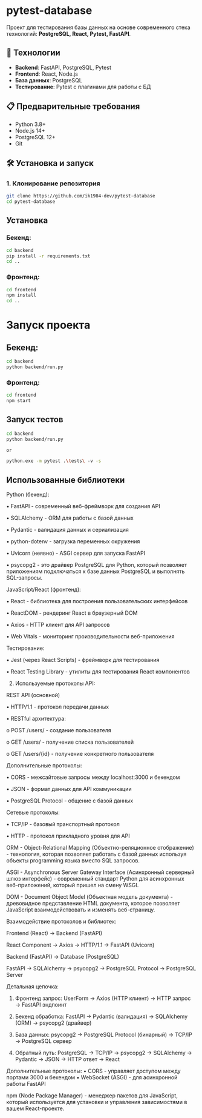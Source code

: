 # pytest-database

Проект для тестирования базы данных на основе современного стека технологий: **PostgreSQL, React, Pytest, FastAPI**.

## 🚀 Технологии

- **Backend**: FastAPI, PostgreSQL, Pytest
- **Frontend**: React, Node.js
- **База данных**: PostgreSQL
- **Тестирование**: Pytest с плагинами для работы с БД

## 📋 Предварительные требования

- Python 3.8+
- Node.js 14+
- PostgreSQL 12+
- Git

## 🛠️ Установка и запуск

### 1. Клонирование репозитория

```bash
git clone https://github.com/ik1984-dev/pytest-database
cd pytest-database

```

## Установка
### Бекенд:
```bash
cd backend
pip install -r requirements.txt
cd ..
```

### Фронтенд:
```bash
cd frontend
npm install
cd ..
```

# Запуск проекта
## Бекенд:
```bash
cd backend
python backend/run.py
```

### Фронтенд:
```bash
cd frontend
npm start
```


## Запуск тестов
```bash
cd backend
python backend/run.py

or

python.exe -m pytest .\tests\ -v -s
```

## Использованные библиотеки

Python (бекенд):

•	FastAPI - современный веб-фреймворк для создания API

•	SQLAlchemy - ORM для работы с базой данных

•	Pydantic - валидация данных и сериализация

•	python-dotenv - загрузка переменных окружения

•	Uvicorn (неявно) - ASGI сервер для запуска FastAPI

•	psycopg2 - это драйвер PostgreSQL для Python, который позволяет приложениям подключаться к базе данных PostgreSQL и выполнять SQL-запросы.


JavaScript/React (фронтенд):

•	React - библиотека для построения пользовательских интерфейсов

•	ReactDOM - рендеринг React в браузерный DOM

•	Axios - HTTP клиент для API запросов

•	Web Vitals - мониторинг производительности веб-приложения



Тестирование:

•	Jest (через React Scripts) - фреймворк для тестирования

•	React Testing Library - утилиты для тестирования React компонентов

2. Используемые протоколы API:

REST API (основной)

•	HTTP/1.1 - протокол передачи данных

•	RESTful архитектура:

o	POST /users/ - создание пользователя

o	GET /users/ - получение списка пользователей

o	GET /users/{id} - получение конкретного пользователя


Дополнительные протоколы:

•	CORS - межсайтовые запросы между localhost:3000 и бекендом

•	JSON - формат данных для API коммуникации

•	PostgreSQL Protocol - общение с базой данных

Сетевые протоколы:

•	TCP/IP - базовый транспортный протокол

•	HTTP - протокол прикладного уровня для API

ORM - Object-Relational Mapping (Объектно-реляционное отображение) - технология, которая позволяет работать с базой данных используя объекты programming языка вместо SQL запросов.

ASGI - Asynchronous Server Gateway Interface (Асинхронный серверный шлюз интерфейс) - современный стандарт Python для асинхронных веб-приложений, который пришел на смену WSGI.

DOM - Document Object Model (Объектная модель документа) - древовидное представление HTML документа, которое позволяет JavaScript взаимодействовать и изменять веб-страницу.


Взаимодействие протоколов и библиотек:

Frontend (React) → Backend (FastAPI)

React Component → Axios → HTTP/1.1 → FastAPI (Uvicorn)


Backend (FastAPI) → Database (PostgreSQL)

FastAPI → SQLAlchemy → psycopg2 → PostgreSQL Protocol → PostgreSQL Server

Детальная цепочка:

1.	Фронтенд запрос:
UserForm → Axios (HTTP клиент) → HTTP запрос → FastAPI эндпоинт

2.	Бекенд обработка:
FastAPI → Pydantic (валидация) → SQLAlchemy (ORM) → psycopg2 (драйвер)

3.	База данных:
psycopg2 → PostgreSQL Protocol (бинарный) → TCP/IP → PostgreSQL сервер

4.	Обратный путь:
PostgreSQL → TCP/IP → psycopg2 → SQLAlchemy → Pydantic → JSON → HTTP ответ → React

Дополнительные протоколы:
•	CORS - управляет доступом между портами 3000 и бекендом
•	WebSocket (ASGI) - для асинхронной работы FastAPI

npm (Node Package Manager) - менеджер пакетов для JavaScript, который используется для установки и управления зависимостями в вашем React-проекте.

